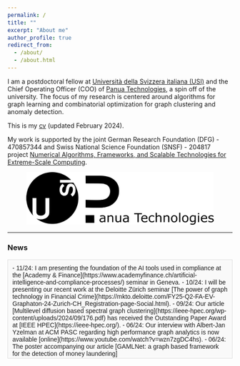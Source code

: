 ```yaml
---
permalink: /
title: ""
excerpt: "About me"
author_profile: true
redirect_from: 
  - /about/
  - /about.html
---
```


I am a postdoctoral fellow at [Università della Svizzera italiana (USI)](https://www.usi.ch/en) and the Chief Operating Officer (COO) of [Panua Technologies](https://panua.ch/), a spin off of the university.
The focus of my research is centered around algorithms for graph learning and combinatorial optimization for graph clustering and anomaly detection. 

This is my [cv](http://DmsPas.github.io/files/CV_DPasadakis.pdf) (updated February 2024).

My work is supported by the joint German Research Foundation (DFG) - 470857344 and Swiss National Science Foundation (SNSF) - 204817 project [Numerical Algorithms, Frameworks, and Scalable Technologies for Extreme-Scale Computing](https://data.snf.ch/grants/grant/204817).

<!-- I completed my Phd at USI in February 2023, under the supervision of [Olaf Schenk](https://search.usi.ch/en/people/9a52a2fdb8d3d26ec16fb1569b590909/schenk-olaf). Prior to that, I worked on fluid-structure interaction problems as part of my MSc thesis on [Computational Science](https://www.usi.ch/en/education/master/computational-science) at USI, and studied Physics at the [Aristotle University of Thessaloniki](https://www.physics.auth.gr/en/) and [TU Berlin](https://www.tu.berlin/en/naturwissenschaften).  -->

<p align="center">
<img src="/images/USI_Panua_Logo.png" width="420" alt="USI_logo_full"> 
</p>

*** 

### News
<div style="height: 200px; overflow-y: auto; background-color: #f9f9f9; padding: 10px; border: 1px solid #ddd; font-family: Arial, sans-serif; font-size: 14px;">
- 11/24: I am presenting the foundation of the AI tools used in compliance at the [Academy & Finance](https://www.academyfinance.ch/artificial-intelligence-and-compliance-processes/) seminar in Geneva. 
- 10/24: I will be presenting our recent work at the Deloitte Zürich seminar [The power of graph technology in Financial Crime](https://mkto.deloitte.com/FY25-Q2-FA-EV-Graphaton-24-Zurich-CH_Registration-page-Social.html). 
- 09/24: Our article [Multilevel diffusion based spectral graph clustering](https://ieee-hpec.org/wp-content/uploads/2024/09/176.pdf) has received the Outstanding Paper Award at [IEEE HPEC](https://ieee-hpec.org/).
- 06/24: Our interview with Albert-Jan Yzelman at ACM PASC regarding high performance graph analytics is now available [online](https://www.youtube.com/watch?v=wzn7zgDC4hs).
- 06/24: The poster accompanying our article [GAMLNet: a graph based framework for the detection of money laundering](https://ssl.lu.usi.ch/entityws/Allegati/3010824_638529309691881843.pdf) has received the Best Poster Award at [IEEE SDS24](https://sds2024.ch/conference-program/).
- 03/24: Our article [Sparse Precision Matrix Estimation With SQUIC](https://dl.acm.org/doi/10.1145/3650108) is published in ACM Transactions on Mathematical Software.
- 03/24: We are organizing the minisymposia "Learning and Clustering Tasks on Graphical Structures" at [SIAM LA 24](https://meetings.siam.org/sess/dsp_programsess.cfm?SESSIONCODE=78748) in Paris, and "High Performance Graph Analytics" at [PASC 24](https://pasc24.pasc-conference.org/program/minisymposia/) in Zürich.
- 11/23: I have been awarded a [DDSA](https://ddsa.dk/) grant to visit the [Department of Mathematical Science](https://vbn.aau.dk/en/organisations/institut-for-matematiske-fag) of Aalborg University.
- 09/23: Our article [Nonlinear spectral clustering with C++ GraphBLAS](http://albert-jan.yzelman.net/PDFs/pasadakis23a-pp.pdf) has received the Outstanding Short Paper Award at [IEEE HPEC](https://ieee-hpec.org/index.php/ieee-hpec-2023-prelim-agenda/#4-P).
- 04/23: Our article [Sparse Quadratic Approximation for Graph Learning](https://ieeexplore.ieee.org/document/10091452) is published in IEEE Transactions on Pattern Analysis and Machine Intelligence.
- 04/23: The Swiss National Science Foundation (SNSF) project [Balanced Graph Partition Refinement Using the Graph p-Laplacian](https://search.usi.ch/projects/1036/balanced-graph-partition-refinement-using-the-graph-p-laplacian) that supported my Phd studies is now complete.
- 03/23: I have succesfully defended my Phd thesis entitled [Learning and clustering graphs from high dimensional data](http://DmsPas.github.io/files/PhD_Thesis_Pasadakis_signed.pdf).
- 07/22: Chairing the [AP1B - ACM Papers Session 1B](https://pasc22.pasc-conference.org/program/schedule/index.html%3Fpost_type=page&p=11&sess=sess173.html) in PASC'22.
- 12/21: Our article *Multiway p-spectral graph cuts on Grassmann manifolds* was featured in the [newsletter](https://hpc.fau.de/files/2021/12/newsletter_nhr_december21.pdf) of the National Centre for High Performance Computing of the University of Erlangen (NHR@FAU).
</div>
